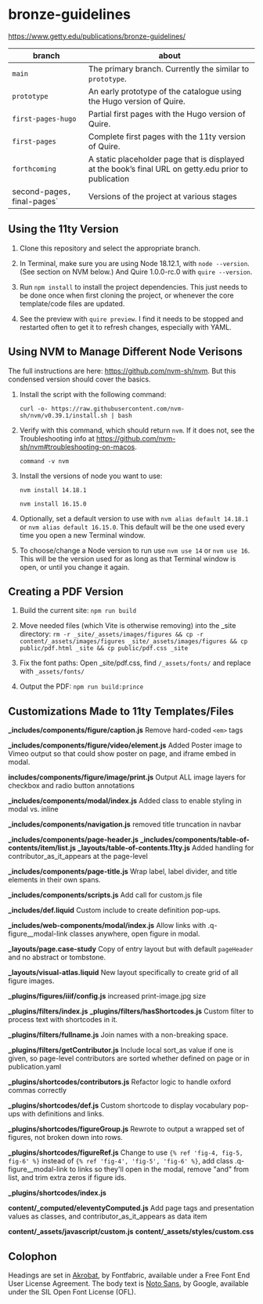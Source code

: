 # bronze-guidelines

https://www.getty.edu/publications/bronze-guidelines/

| branch | about |
| --- | --- |
| `main` | The primary branch. Currently the similar to `prototype`. |
| `prototype` | An early prototype of the catalogue using the Hugo version of Quire. |
| `first-pages-hugo` | Partial first pages with the Hugo version of Quire. |
| `first-pages` | Complete first pages with the 11ty version of Quire. |
| `forthcoming` | A static placeholder page that is displayed at the book’s final URL on getty.edu prior to publication |
| second-pages`, `final-pages`| Versions of the project at various stages |

## Using the 11ty Version

1. Clone this repository and select the appropriate branch.

2. In Terminal, make sure you are using Node 18.12.1, with `node --version`. (See section on NVM below.) And Quire 1.0.0-rc.0 with `quire --version`.

3. Run `npm install` to install the project dependencies. This just needs to be done once when first cloning the project, or whenever the core template/code files are updated.

4. See the preview with `quire preview`. I find it needs to be stopped and restarted often to get it to refresh changes, especially with YAML.

## Using NVM to Manage Different Node Verisons

The full instructions are here: https://github.com/nvm-sh/nvm. But this condensed version should cover the basics.

1. Install the script with the following command:

    ```
    curl -o- https://raw.githubusercontent.com/nvm-sh/nvm/v0.39.1/install.sh | bash
    ```

2. Verify with this command, which should return `nvm`. If it does not, see the Troubleshooting info at https://github.com/nvm-sh/nvm#troubleshooting-on-macos.

    ```
    command -v nvm
    ```

3. Install the versions of node you want to use:

    ```
    nvm install 14.18.1
    ```

    ```
    nvm install 16.15.0
    ```

4. Optionally, set a default version to use with `nvm alias default 14.18.1` or `nvm alias default 16.15.0`. This default will be the one used every time you open a new Terminal window.

5. To choose/change a Node version to run use `nvm use 14` or `nvm use 16`. This will be the version used for as long as that Terminal window is open, or until you change it again.

## Creating a PDF Version

1. Build the current site: `npm run build`

2. Move needed files (which Vite is otherwise removing) into the _site directory: `rm -r _site/_assets/images/figures && cp -r content/_assets/images/figures _site/_assets/images/figures && cp public/pdf.html _site && cp public/pdf.css _site`

3. Fix the font paths: Open _site/pdf.css, find `/_assets/fonts/` and replace with `_assets/fonts/`

4. Output the PDF: `npm run build:prince`


## Customizations Made to 11ty Templates/Files

**_includes/components/figure/caption.js**
Remove hard-coded `<em>` tags

**_includes/components/figure/video/element.js**
Added Poster image to Vimeo output so that could show poster on page, and iframe embed in modal.

**includes/components/figure/image/print.js**
Output ALL image layers for checkbox and radio button annotations

**_includes/components/modal/index.js**
Added class to enable styling in modal vs. inline

**_includes/components/navigation.js**
removed title truncation in navbar

**_includes/components/page-header.js**
**_includes/components/table-of-contents/item/list.js**
**_layouts/table-of-contents.11ty.js**
Added handling for contributor_as_it_appears at the page-level

**_includes/components/page-title.js**
Wrap label, label divider, and title elements in their own spans.

**_includes/components/scripts.js**
Add call for custom.js file

**_includes/def.liquid**
Custom include to create definition pop-ups.

**_includes/web-components/modal/index.js**
Allow links with .q-figure__modal-link classes anywhere, open figure in modal.

**_layouts/page.case-study**
Copy of entry layout but with default `pageHeader` and no abstract or tombstone.

**_layouts/visual-atlas.liquid**
New layout specifically to create grid of all figure images.

**_plugins/figures/iiif/config.js**
increased print-image.jpg size

**_plugins/filters/index.js**
**_plugins/filters/hasShortcodes.js**
Custom filter to process text with shortcodes in it.

**_plugins/filters/fullname.js**
Join names with a non-breaking space.

**_plugins/filters/getContributor.js**
Include local sort_as value if one is given, so page-level contributors are sorted whether defined on page or in publication.yaml

**_plugins/shortcodes/contributors.js**
Refactor logic to handle oxford commas correctly

**_plugins/shortcodes/def.js**
Custom shortcode to display vocabulary pop-ups with definitions and links.

**_plugins/shortcodes/figureGroup.js**
Rewrote to output a wrapped set of figures, not broken down into rows.

**_plugins/shortcodes/figureRef.js**
Change to use `{% ref 'fig-4, fig-5, fig-6' %}` instead of `{% ref 'fig-4', 'fig-5', 'fig-6' %}`, add class .q-figure__modal-link to links so they'll open in the modal, remove "and" from list, and trim extra zeros if figure ids.

**_plugins/shortcodes/index.js**

**content/_computed/eleventyComputed.js**
Add page tags and presentation values as classes, and contributor_as_it_appears as data item

**content/_assets/javascript/custom.js**
**content/_assets/styles/custom.css**

## Colophon

Headings are set in [Akrobat](https://www.fontfabric.com/fonts/akrobat/), by Fontfabric, available under a Free Font End User License Agreement. The body text is [Noto Sans](https://fonts.google.com/noto/specimen/Noto+Sans), by Google, available under the SIL Open Font License (OFL).